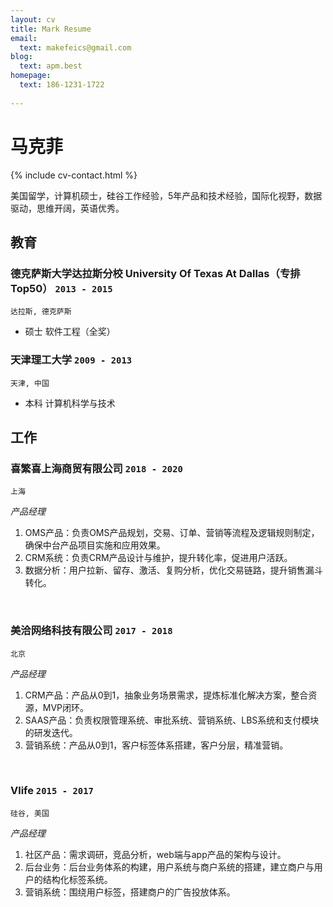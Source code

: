 ```yaml
---
layout: cv
title: Mark Resume
email:
  text: makefeics@gmail.com
blog:
  text: apm.best
homepage:
  text: 186-1231-1722
  
---
```


# 马克菲

<!--
include contact information from the front matter
Supported arguments:
    - homepage: url, text
    - phone
    - email
-->

{% include cv-contact.html %}

美国留学，计算机硕士，硅谷工作经验，5年产品和技术经验，国际化视野，数据驱动，思维开阔，英语优秀。

## 教育

### **德克萨斯大学达拉斯分校 University Of Texas At Dallas（专排Top50）** `2013 - 2015`

```
达拉斯, 德克萨斯 
```

- 硕士 软件工程（全奖）

### **天津理工大学** `2009 - 2013`

```
天津, 中国
```

- 本科 计算机科学与技术

## 工作

### **喜繁喜上海商贸有限公司** `2018 - 2020`

```
上海
```

_产品经理_<br>





1. OMS产品：负责OMS产品规划，交易、订单、营销等流程及逻辑规则制定，确保中台产品项目实施和应用效果。
2. CRM系统：负责CRM产品设计与维护，提升转化率，促进用户活跃。
3. 数据分析：用户拉新、留存、激活、复购分析，优化交易链路，提升销售漏斗转化。
<br/>

### **美洽网络科技有限公司** `2017 - 2018`

```
北京
```

_产品经理_<br>


1. CRM产品：产品从0到1，抽象业务场景需求，提炼标准化解决方案，整合资源，MVP闭环。
2. SAAS产品：负责权限管理系统、审批系统、营销系统、LBS系统和支付模块的研发迭代。
3. 营销系统：产品从0到1，客户标签体系搭建，客户分层，精准营销。

<br/>

### **Vlife** `2015 - 2017`

```
硅谷, 美国
```

_产品经理_<br>



1. 社区产品：需求调研，竞品分析，web端与app产品的架构与设计。
2. 后台业务：后台业务体系的构建，用户系统与商户系统的搭建，建立商户与用户的结构化标签系统。
3. 营销系统：围绕用户标签，搭建商户的广告投放体系。





